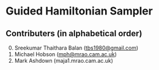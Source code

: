 # Guided Hamiltonian Sampler


## Contributers (in alphabetical order)

0. Sreekumar Thaithara Balan (tbs1980@gmail.com)
1. Michael Hobson (mph@mrao.cam.ac.uk)
2. Mark Ashdown (maja1.mrao.cam.ac.uk)
